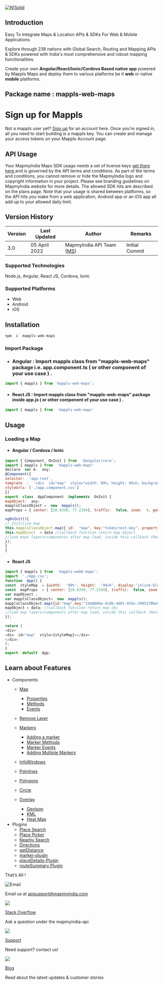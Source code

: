 

[![N|Solid](https://about.mappls.com/images/mappls-b-logo.svg)](https://www.mapmyindia.com/api/)

  
  
  
  

## Introduction

  

Easy To Integrate Maps & Location APIs & SDKs For Web & Mobile Applications

  
  

Explore through 238 nations with Global Search, Routing and Mapping APIs & SDKs powered with India's most comprehensive and robust mapping functionalities.

  

Create your own **Angular/React/Ionic/Cordova Based native app** powered by Mappls Maps and deploy them to various platforms be it **web** or native **mobile** platforms.

  

## **Package name** : mappls-web-maps

  

# Sign up for Mappls

  

Not a mappls user yet? [Sign up](https://apis.mappls.com/console/) for an account here. Once you’re signed in, all you need to start building is a mappls key. You can create and manage your access tokens on your Mappls Account page.

  

## API Usage

Your MapmyIndia Maps SDK usage needs a set of license keys [get them here ](https://apis.mappls.com/console/) and is governed by the API terms and conditions. As part of the terms and conditions, you cannot remove or hide the MapmyIndia logo and copyright information in your project. Please see branding guidelines on MapmyIndia website for more details. The allowed SDK hits are described on the plans page. Note that your usage is shared between platforms, so the API hits you make from a web application, Android app or an iOS app all add up to your allowed daily limit.

## Version History

  


| Version | Last Updated | Author | Remarks |
| ---- | ---- | ---- | ---- |
| 3.0 | 05 April 2022 | MapmyIndia API Team ([MS](https://github.com/mamtasharma117)) | Initial Commit |

  

###   Supported Technologies

Node.js, Angular, React JS, Cordova, Ionic

  
### Supported Platforms

- Web
- Android
- iOS

  

## Installation

```js
npm  i  mappls-web-maps
```

### Import Package

- ### Angular : Import mappls class from "mappls-web-maps" package i.e. app.component.ts ( or other component of your use case ) .

```js
import { mappls } from 'mappls-web-maps';
```

-  #### React JS : Import mappls class from "mappls-web-maps" package inside app.js ( or other component of your use case ) .

```js
import { mappls } from  'mappls-web-maps'
```
 

## Usage

### Loading a Map
  

-  #### Angular / Cordova / Ionic

```js
import { Component, OnInit } from  '@angular/core';
import { mappls } from  'mappls-web-maps'
declare  var m:  any;
@Component({
selector:  'app-root',
template  :  '<div  id="map"  style="width: 99%; height: 99vh; background-color: white;"></div>',
styleUrls: ['./app.component.css']
})
export  class  AppComponent  implements  OnInit {
mapObject:  any;
mapplsClassObject =  new  mappls();
mapProps = { center: [28.6330, 77.2194], traffic:  false, zoom:  4, geolocation:  false, clickableIcons:  false }

ngOnInit(){
// Initilize map
this.mapplsClassObject.map({ id:  "map", key:"token/rest-key", properties:  this.mapProps}, (data:  any)=>{
this.mapObject  = data //callback function return map object
//load maps layers/components after map load, inside this callback (Recommended)
});
}
}
```

 -  #### React JS

```js
import { mappls } from  'mappls-webb-maps';
import  './App.css';
function  App() {
const  styleMap  = {width:  '99%', height:  '99vh', display:'inline-block'}
const  mapProps  = { center: [28.6330, 77.2194], traffic:  false, zoom:  4, geolocation:  false, clickableIcons:  false }
var mapObject ;
var mapplsClassObject=  new  mappls();
mapplsClassObject.map({id:"map",key:"1da08b6a-dc0b-4d81-915e-2995278be995", properties: mapProps},(data)=>{
mapObject = data; //callback function return map obj
//load map layers/components after map load, inside this callback (Recommanded)
});
  
return (
<div>
<div  id="map"  style={styleMap}></div>
</div>
);
}
export  default  App;
```

  ## Learn about Features

 - Components
 	- [Map](https://github.com/mappls-api/mappls-web-maps/blob/main/components/map.md)
		 - [Properties ](https://github.com/mappls-api/mappls-web-maps/blob/main/components/map.md#1-properties)
		 - [Methods](https://github.com/mappls-api/mappls-web-maps/blob/main/components/map.md#2-map-methods)
		 - [Events](https://github.com/mappls-api/mappls-web-maps/blob/main/components/map.md#3--map-events----listening-to-map-events)
		 
	 - [Remove Layer]()
	 - [Markers](https://github.com/mappls-api/mappls-web-maps/blob/main/components/markers.md)
		 - [Adding a marker](https://github.com/mappls-api/mappls-web-maps/blob/main/components/markers.md#1--adding-a-marker)
		 - [Marker Methods](https://github.com/mappls-api/mappls-web-maps/blob/main/components/markers.md#2-marker-methods)
		 - [Marker Events](https://github.com/mappls-api/mappls-web-maps/blob/main/components/markers.md#3-marker-events)
		 - [Adding Multiple Markers](https://github.com/mappls-api/mappls-web-maps/blob/main/components/markers.md#iv-adding-multiple-markers)
	 - [InfoWindows](https://github.com/mappls-api/mappls-web-maps/blob/main/components/infowindow.md)
	 - [Polylines](https://github.com/mappls-api/mappls-web-maps/blob/main/components/polyline.md)
	 - [Polygons](https://github.com/mappls-api/mappls-web-maps/blob/main/components/polygons.md)
	 - [Circle](https://github.com/mappls-api/mappls-web-maps/blob/main/components/circle.md)
	 - [Overlay](https://github.com/mappls-api/mappls-web-maps/blob/main/components/polyline.md)
		 - [Geojson](https://github.com/mappls-api/mappls-web-maps/blob/main/components/polyline.md)
		 - [KML](https://github.com/mappls-api/mappls-web-maps/blob/main/components/overlays.md)
		 - [Heat Map](https://github.com/mappls-api/mappls-web-maps/blob/main/components/heatmap.md)
 - Plugins
	 - [Place Search]()
	 - [Place Picker]()
	 - [Nearby Search]()
	 - [Directions]()
	 - [getDistance]()
	 - [marker-plugin]()
	- [placeDetails-Plugin]()
	- [routeSummary Plugin]()


That’s All !


  


  

![Email](https://cdn.mapmyindia.com/mappls_web/maps_widget_v2/images/mappls.svg)

  

Email us at [apisupport@mapmyindia.com](mailto:apisupport@mapmyindia.com)

  
![](https://www.mapmyindia.com/api/img/icons/stack-overflow.png)

  
[Stack Overflow](https://stackoverflow.com/questions/tagged/mapmyindia-api)

  
Ask a question under the mapmyindia-api

  

![](https://www.mapmyindia.com/api/img/icons/support.png)

  

[Support](https://www.mapmyindia.com/api/index.php#f_cont)


Need support? contact us!


![](https://www.mapmyindia.com/api/img/icons/blog.png)

  
[Blog](http://www.mapmyindia.com/blog/)

  

  

Read about the latest updates & customer stories
